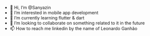 - 👋 Hi, I’m @Sanyazin
- 👀 I’m interested in mobile app development
- 🌱 I’m currently learning flutter & dart
- 💞️ I’m looking to collaborate on something related to it in the future
- 📫 How to reach me linkedin by the name of Leonardo Ganhão

<!---
Sanyazin/Sanyazin is a ✨ special ✨ repository because its `README.md` (this file) appears on your GitHub profile.
You can click the Preview link to take a look at your changes.
--->

